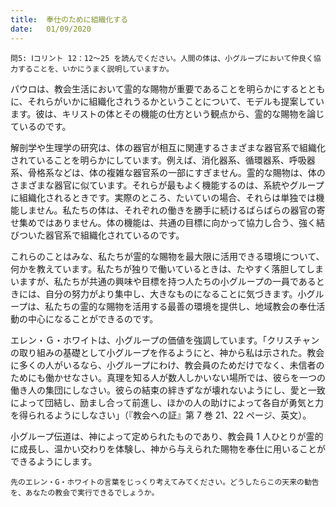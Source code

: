 ```yaml
---
title:  奉仕のために組織化する
date:   01/09/2020
---
```


`問5: Ⅰコリント 12：12～25 を読んでください。人間の体は、小グループにおいて仲良く協力することを、いかにうまく説明していますか。`

パウロは、教会生活において霊的な賜物が重要であることを明らかにするとともに、それらがいかに組織化されうるかということについて、モデルも提案しています。彼は、キリストの体とその機能の仕方という観点から、霊的な賜物を論じているのです。

解剖学や生理学の研究は、体の器官が相互に関連するさまざまな器官系で組織化されていることを明らかにしています。例えば、消化器系、循環器系、呼吸器系、骨格系などは、体の複雑な器官系の一部にすぎません。霊的な賜物は、体のさまざまな器官に似ています。それらが最もよく機能するのは、系統やグループに組織化されるときです。実際のところ、たいていの場合、それらは単独では機能しません。私たちの体は、それぞれの働きを勝手に続けるばらばらの器官の寄せ集めではありません。体の機能は、共通の目標に向かって協力し合う、強く結びついた器官系で組織化されているのです。

これらのことはみな、私たちが霊的な賜物を最大限に活用できる環境について、何かを教えています。私たちが独りで働いているときは、たやすく落胆してしまいますが、私たちが共通の興味や目標を持つ人たちの小グループの一員であるときには、自分の努力がより集中し、大きなものになることに気づきます。小グループは、私たちの霊的な賜物を活用する最善の環境を提供し、地域教会の奉仕活動の中心になることができるのです。

エレン・Ｇ・ホワイトは、小グループの価値を強調しています。「クリスチャンの取り組みの基礎として小グループを作るようにと、神から私は示された。教会に多くの人がいるなら、小グループにわけ、教会員のためだけでなく、未信者のためにも働かせなさい。真理を知る人が数人しかいない場所では、彼らを一つの働き人の集団にしなさい。彼らの結束の絆きずなが壊れないようにし、愛と一致によって団結し、励まし合って前進し、ほかの人の助けによって各自が勇気と力を得られるようにしなさい」（『教会への証』第 7 巻 21、22 ページ、英文）。

小グループ伝道は、神によって定められたものであり、教会員 1 人ひとりが霊的に成長し、温かい交わりを体験し、神から与えられた賜物を奉仕に用いることができるようにします。

`先のエレン・G・ホワイトの言葉をじっくり考えてみてください。どうしたらこの天来の勧告を、あなたの教会で実行できるでしょうか。`